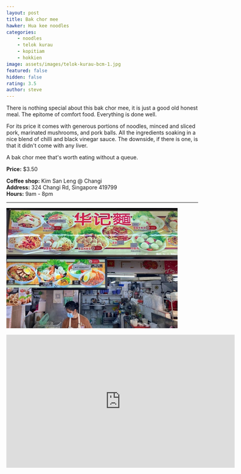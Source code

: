 ```yaml
---
layout: post
title: Bak chor mee
hawker: Hua kee noodles
categories: 
    - noodles
    - telok kurau
    - kopitiam
    - hokkien
image: assets/images/telok-kurau-bcm-1.jpg
featured: false
hidden: false
rating: 3.5
author: steve
---
```

There is nothing special about this bak chor mee, it is just a good old honest meal. The epitome of comfort food. Everything is done well.

For its price it comes with generous portions of noodles, minced and sliced pork, marinated mushrooms, and pork balls. All the ingredients soaking in a nice blend of chilli and black vinegar sauce. The downside, if there is one, is that it didn't come with any liver.

A bak chor mee that's worth eating without a queue.

**Price:** $3.50  

**Coffee shop:** Kim San Leng @ Changi  
**Address:** 324 Changi Rd, Singapore 419799  
**Hours:** 9am - 8pm  

***  

![Hua kee noodles](/assets/images/telok-kurau-bcm-2.jpg "Hua kee noodles")

<iframe src="https://www.google.com/maps/embed?pb=!1m18!1m12!1m3!1d31910.103028074496!2d103.8906599395508!3d1.3179162000000193!2m3!1f0!2f0!3f0!3m2!1i1024!2i768!4f13.1!3m3!1m2!1s0x31da1805d982eac7%3A0xc2632931f242281f!2sKim%20San%20Leng%20%40%20Changi%20Road!5e0!3m2!1sen!2ssg!4v1641543188900!5m2!1sen!2ssg" width="600" height="350" style="border:0;" allowfullscreen="" loading="lazy"></iframe>
